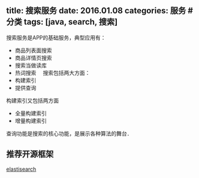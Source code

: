 title: 搜索服务
date: 2016.01.08
categories: 服务 #分类
tags: [java, search, 搜索]
---
  搜索服务是APP的基础服务，典型应用有：
 * 商品列表面搜索
 * 商品详情页搜索
 * 搜索当做读库
 * 热词搜索
　搜索包括两大方面：
* 构建索引
* 提供查询

构建索引又包括两方面
* 全量构建索引
* 增量构建索引

查询功能是搜索的核心功能，是展示各种算法的舞台．

## 推荐开源框架
[elastisearch](https://www.elastic.co/)